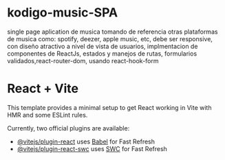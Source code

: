 # kodigo-music-SPA
single page aplication de musica tomando de referencia otras plataformas de musica como: spotify, deezer, apple music, etc, debe ser responsive, con diseño atractivo a nivel de vista de usuarios, implmentacion de componentes de ReactJs, estados y manejos de rutas, formularios validados,react-router-dom, usando react-hook-form

# React + Vite

This template provides a minimal setup to get React working in Vite with HMR and some ESLint rules.

Currently, two official plugins are available:

- [@vitejs/plugin-react](https://github.com/vitejs/vite-plugin-react/blob/main/packages/plugin-react/README.md) uses [Babel](https://babeljs.io/) for Fast Refresh
- [@vitejs/plugin-react-swc](https://github.com/vitejs/vite-plugin-react-swc) uses [SWC](https://swc.rs/) for Fast Refresh
